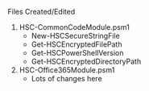 Files Created/Edited
1. HSC-CommonCodeModule.psm1
   * New-HSCSecureStringFile
   * Get-HSCEncryptedFilePath
   * Get-HSCPowerShellVersion
   * Get-HSCEncryptedDirectoryPath
2. HSC-Office365Module.psm1
   * Lots of changes here
